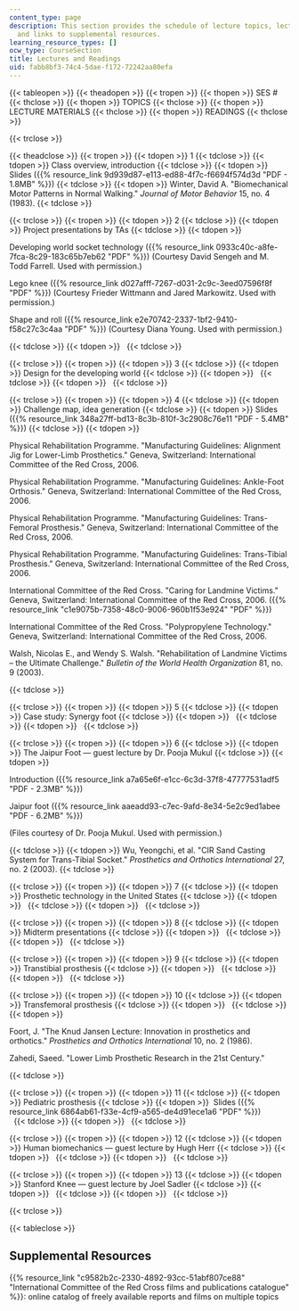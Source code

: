 ```yaml
---
content_type: page
description: This section provides the schedule of lecture topics, lecture materials,
  and links to supplemental resources.
learning_resource_types: []
ocw_type: CourseSection
title: Lectures and Readings
uid: fabb8bf3-74c4-5dae-f172-72242aa80efa
---
```


{{< tableopen >}}
{{< theadopen >}}
{{< tropen >}}
{{< thopen >}}
SES #
{{< thclose >}}
{{< thopen >}}
TOPICS
{{< thclose >}}
{{< thopen >}}
LECTURE MATERIALS
{{< thclose >}}
{{< thopen >}}
READINGS
{{< thclose >}}

{{< trclose >}}

{{< theadclose >}}
{{< tropen >}}
{{< tdopen >}}
1
{{< tdclose >}}
{{< tdopen >}}
Class overview, introduction
{{< tdclose >}}
{{< tdopen >}}
Slides ({{% resource_link 9d939d87-e113-ed88-4f7c-f6694f574d3d "PDF - 1.8MB" %}})
{{< tdclose >}}
{{< tdopen >}}
Winter, David A. "Biomechanical Motor Patterns in Normal Walking." _Journal of Motor Behavior_ 15, no. 4 (1983).
{{< tdclose >}}

{{< trclose >}}
{{< tropen >}}
{{< tdopen >}}
2
{{< tdclose >}}
{{< tdopen >}}
Project presentations by TAs
{{< tdclose >}}
{{< tdopen >}}


Developing world socket technology ({{% resource_link 0933c40c-a8fe-7fca-8c29-183c65b7eb62 "PDF" %}}) (Courtesy David Sengeh and M. Todd Farrell. Used with permission.)

Lego knee ({{% resource_link d027afff-7267-d031-2c9c-3eed07596f8f "PDF" %}}) (Courtesy Frieder Wittmann and Jared Markowitz. Used with permission.)

Shape and roll ({{% resource_link e2e70742-2337-1bf2-9410-f58c27c3c4aa "PDF" %}}) (Courtesy Diana Young. Used with permission.)


{{< tdclose >}}
{{< tdopen >}}
 
{{< tdclose >}}

{{< trclose >}}
{{< tropen >}}
{{< tdopen >}}
3
{{< tdclose >}}
{{< tdopen >}}
Design for the developing world
{{< tdclose >}}
{{< tdopen >}}
 
{{< tdclose >}}
{{< tdopen >}}
 
{{< tdclose >}}

{{< trclose >}}
{{< tropen >}}
{{< tdopen >}}
4
{{< tdclose >}}
{{< tdopen >}}
Challenge map, idea generation
{{< tdclose >}}
{{< tdopen >}}
Slides ({{% resource_link 348a27ff-bd13-8c3b-810f-3c2908c76e11 "PDF - 5.4MB" %}})
{{< tdclose >}}
{{< tdopen >}}


Physical Rehabilitation Programme. "Manufacturing Guidelines: Alignment Jig for Lower-Limb Prosthetics." Geneva, Switzerland: International Committee of the Red Cross, 2006.

Physical Rehabilitation Programme. "Manufacturing Guidelines: Ankle-Foot Orthosis." Geneva, Switzerland: International Committee of the Red Cross, 2006.

Physical Rehabilitation Programme. "Manufacturing Guidelines: Trans-Femoral Prosthesis." Geneva, Switzerland: International Committee of the Red Cross, 2006.

Physical Rehabilitation Programme. "Manufacturing Guidelines: Trans-Tibial Prosthesis." Geneva, Switzerland: International Committee of the Red Cross, 2006.

International Committee of the Red Cross. "Caring for Landmine Victims." Geneva, Switzerland: International Committee of the Red Cross, 2006. ({{% resource_link "c1e9075b-7358-48c0-9006-960b1f53e924" "PDF" %}})

International Committee of the Red Cross. "Polypropylene Technology." Geneva, Switzerland: International Committee of the Red Cross, 2006.

Walsh, Nicolas E., and Wendy S. Walsh. "Rehabilitation of Landmine Victims – the Ultimate Challenge." _Bulletin of the World Health Organization_ 81, no. 9 (2003).


{{< tdclose >}}

{{< trclose >}}
{{< tropen >}}
{{< tdopen >}}
5
{{< tdclose >}}
{{< tdopen >}}
Case study: Synergy foot
{{< tdclose >}}
{{< tdopen >}}
 
{{< tdclose >}}
{{< tdopen >}}
 
{{< tdclose >}}

{{< trclose >}}
{{< tropen >}}
{{< tdopen >}}
6
{{< tdclose >}}
{{< tdopen >}}
The Jaipur Foot — guest lecture by Dr. Pooja Mukul
{{< tdclose >}}
{{< tdopen >}}


Introduction ({{% resource_link a7a65e6f-e1cc-6c3d-37f8-47777531adf5 "PDF - 2.3MB" %}})

Jaipur foot ({{% resource_link aaeadd93-c7ec-9afd-8e34-5e2c9ed1abee "PDF - 6.2MB" %}})

(Files courtesy of Dr. Pooja Mukul. Used with permission.)


{{< tdclose >}}
{{< tdopen >}}
Wu, Yeongchi, et al. "CIR Sand Casting System for Trans-Tibial Socket." _Prosthetics and Orthotics International_ 27, no. 2 (2003).
{{< tdclose >}}

{{< trclose >}}
{{< tropen >}}
{{< tdopen >}}
7
{{< tdclose >}}
{{< tdopen >}}
Prosthetic technology in the United States
{{< tdclose >}}
{{< tdopen >}}
 
{{< tdclose >}}
{{< tdopen >}}
 
{{< tdclose >}}

{{< trclose >}}
{{< tropen >}}
{{< tdopen >}}
8
{{< tdclose >}}
{{< tdopen >}}
Midterm presentations
{{< tdclose >}}
{{< tdopen >}}
 
{{< tdclose >}}
{{< tdopen >}}
 
{{< tdclose >}}

{{< trclose >}}
{{< tropen >}}
{{< tdopen >}}
9
{{< tdclose >}}
{{< tdopen >}}
Transtibial prosthesis
{{< tdclose >}}
{{< tdopen >}}
 
{{< tdclose >}}
{{< tdopen >}}
 
{{< tdclose >}}

{{< trclose >}}
{{< tropen >}}
{{< tdopen >}}
10
{{< tdclose >}}
{{< tdopen >}}
Transfemoral prosthesis
{{< tdclose >}}
{{< tdopen >}}
 
{{< tdclose >}}
{{< tdopen >}}


Foort, J. "The Knud Jansen Lecture: Innovation in prosthetics and orthotics." _Prosthetics and Orthotics International_ 10, no. 2 (1986).

Zahedi, Saeed. "Lower Limb Prosthetic Research in the 21st Century."


{{< tdclose >}}

{{< trclose >}}
{{< tropen >}}
{{< tdopen >}}
11
{{< tdclose >}}
{{< tdopen >}}
Pediatric prosthesis
{{< tdclose >}}
{{< tdopen >}}
 Slides ({{% resource_link 6864ab61-f33e-4cf9-a565-de4d91ece1a6 "PDF" %}})  
 
{{< tdclose >}}
{{< tdopen >}}
 
{{< tdclose >}}

{{< trclose >}}
{{< tropen >}}
{{< tdopen >}}
12
{{< tdclose >}}
{{< tdopen >}}
Human biomechanics — guest lecture by Hugh Herr
{{< tdclose >}}
{{< tdopen >}}
 
{{< tdclose >}}
{{< tdopen >}}
 
{{< tdclose >}}

{{< trclose >}}
{{< tropen >}}
{{< tdopen >}}
13
{{< tdclose >}}
{{< tdopen >}}
Stanford Knee — guest lecture by Joel Sadler
{{< tdclose >}}
{{< tdopen >}}
 
{{< tdclose >}}
{{< tdopen >}}
 
{{< tdclose >}}

{{< trclose >}}

{{< tableclose >}}

Supplemental Resources
----------------------

{{% resource_link "c9582b2c-2330-4892-93cc-51abf807ce88" "International Committee of the Red Cross films and publications catalogue" %}}: online catalog of freely available reports and films on multiple topics
